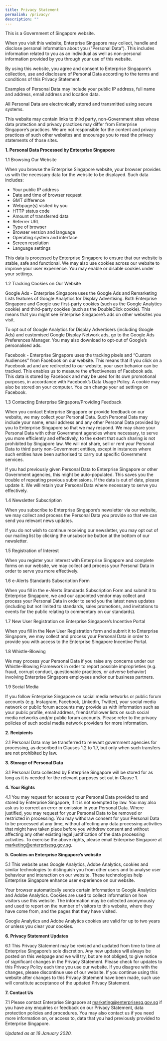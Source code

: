 ```yaml
---
title: Privacy Statement
permalink: /privacy/
description: ""
---
```

This is a Government of Singapore website.

When you visit this website, Enterprise Singapore may collect, handle and disclose personal information about you (“Personal Data”). This includes information related to you as an individual  as well as non-personal information provided by you through your use of this website.

By using this website, you agree and consent to Enterprise Singapore’s collection, use and disclosure of Personal Data according to the terms and conditions of this Privacy Statement. 

Examples of Personal Data may include your public IP address, full name and address, email address and location data.

All Personal Data are electronically stored and transmitted using secure systems.

This website may contain links to third party, non-Government sites whose data protection and privacy practices may differ from Enterprise Singapore’s practices. We are not responsible for the content and privacy practices of such other websites and encourage you to read the privacy statements of those sites.

**1.	Personal Data Processed by Enterprise Singapore**

1.1 Browsing Our Website

When you browse the Enterprise Singapore website, your browser provides us with the necessary data for the website to be displayed. Such data includes:

* Your public IP address
* Date and time of browser request
* GMT difference
* Webpage(s) visited by you
* HTTP status code
* Amount of transferred data
* Referrer URL
* Type of browser
* Browser version and language
* Operating system and interface
* Screen resolution
* Language settings 

This data is processed by Enterprise Singapore to ensure that our website is stable, safe and functional. We may also use cookies across our website to improve your user experience. You may enable or disable cookies under your settings.

1.2 Tracking Cookies on Our Website

Google Ads - Enterprise Singapore uses the Google Ads and Remarketing Lists features of Google Analytics for Display Advertising. Both Enterprise Singapore and Google use first-party cookies (such as the Google Analytics cookie) and third-party cookies (such as the DoubleClick cookie). This means that you might see Enterprise Singapore’s ads on other websites you visit.

To opt out of Google Analytics for Display Advertisers (including Google Ads) and customised Google Display Network ads, go to the Google Ads Preferences Manager. You may also download to opt-out of Google’s personalised ads. 

Facebook - Enterprise Singapore uses the tracking pixels and “Custom Audiences” from Facebook on our website. This means that if you click on a Facebook ad and are redirected to our website, your user behavior can be tracked. This enables us to measure the effectiveness of Facebook ads. This data is stored by Facebook and may be used for its own promotional purposes, in accordance with Facebook’s Data Usage Policy. A cookie may also be stored on your computer. You can change your ad settings on Facebook. 

1.3 Contacting Enterprise Singapore/Providing Feedback

When you contact Enterprise Singapore or provide feedback on our website, we may collect your Personal Data. Such Personal Data may include your name, email address and any other Personal Data provided by you to Enterprise Singapore so that we may respond. We may share your Personal Data with other Government agencies where necessary, to serve you more efficiently and effectively, to the extent that such sharing is not prohibited by Singapore law. We will not share, sell or rent your Personal Data to third party non-Government entities, except in instances where such entities have been authorised to carry out specific Government services.

If you had previously given Personal Data to Enterprise Singapore or other Government agencies, this might be auto-populated. This saves you the trouble of repeating previous submissions. If the data is out of date, please update it. We will retain your Personal Data where necessary to serve you effectively.

1.4 Newsletter Subscription

When you subscribe to Enterprise Singapore’s newsletter via our website, we may collect and process the Personal Data you provide so that we can send you relevant news updates.

If you do not wish to continue receiving our newsletter, you may opt out of our mailing list by clicking the unsubscribe button at the bottom of our newsletter.

1.5 Registration of Interest

When you register your interest with Enterprise Singapore and complete forms on our website, we may collect and process your Personal Data in order to serve you more effectively.

1.6 e-Alerts Standards Subscription Form

When you fill in the e-Alerts Standards Subscription Form and submit it to Enterprise Singapore, we and our appointed vendor may collect and process your Personal Data in order to send you the latest news updates (including but not limited to standards, sales promotions, and invitations to events for the public relating to commentary on our standards).  

1.7 New User Registration on Enterprise Singapore’s Incentive Portal

When you fill in the New User Registration form and submit it to Enterprise Singapore, we may collect and process your Personal Data in order to provide you with access to the Enterprise Singapore Incentive Portal. 

1.8 Whistle-Blowing

We may process your Personal Data if you raise any concerns under our Whistle-Blowing Framework in order to report possible improprieties (e.g. fraud, corrupt conduct, questionable practices, or adverse behavior) involving Enterprise Singapore employees and/or our business partners.  

1.9 Social Media

If you follow Enterprise Singapore on social media networks or public forum accounts (e.g. Instagram, Facebook, LinkedIn, Twitter), your social media network or public forum accounts may provide us with information such as your public profile, email address, friends/follower lists on such social media networks and/or public forum accounts. Please refer to the privacy policies of such social media network providers for more information. 

**2.	Recipients**

2.1	Personal Data may be transferred to relevant government agencies for processing, as described in Clauses 1.2 to 1.7, but only when such transfers are not prohibited by law. 

**3.	Storage of Personal Data**

3.1	Personal Data collected by Enterprise Singapore will be stored for as long as it is needed for the relevant purposes set out in Clause 1.  

**4.	Your Rights**

4.1	You may request for access to your Personal Data provided to and stored by Enterprise Singapore, if it is not exempted by law. You may also ask us to correct an error or omission in your Personal Data. Where justified, you may request for your Personal Data to be removed or restricted in processing. You may withdraw consent for your Personal Data to be processed at any time, without affecting any data processing activities that might have taken place before you withdrew consent and without affecting any other existing legal justification of the data processing activities. To exercise the above rights, please email Enterprise Singapore at marketing@enterprisesg.gov.sg.

**5.	Cookies on Enterprise Singapore’s website**

5.1	This website uses Google Analytics, Adobe Analytics, cookies and similar technologies to distinguish you from other users and to analyse user behaviour and interaction on our website. These technologies help Enterprise Singapore enhance user experience on our website.

Your browser automatically sends certain information to Google Analytics and Adobe Analytics. Cookies are used to collect information on how visitors use this website. The information may be collected anonymously and used to report on the number of visitors to this website, where they have come from, and the pages that they have visited. 

Google Analytics and Adobe Analytics cookies are valid for up to two years or unless you clear your cookies. 

**6.	Privacy Statement Updates**

6.1	This Privacy Statement may be revised and updated from time to time at Enterprise Singapore’s sole discretion. Any new updates will always be posted on this webpage and we will try, but are not obliged, to give notice of significant changes in the Privacy Statement. Please check for updates to this Privacy Policy each time you use our website. If you disagree with the changes, please discontinue use of our website. If you continue using this website after changes to this Privacy Statement have been made, such use will constitute acceptance of the updated Privacy Statement. 

**7.	Contact Us**

7.1	Please contact Enterprise Singapore at marketing@enterprisesg.gov.sg if you have any enquiries or feedback on our Privacy Statement, data protection policies and procedures. You may also contact us if you need more information on, or access to, data that you had previously provided to Enterprise Singapore.

 

*Updated as at 16 January 2020.*